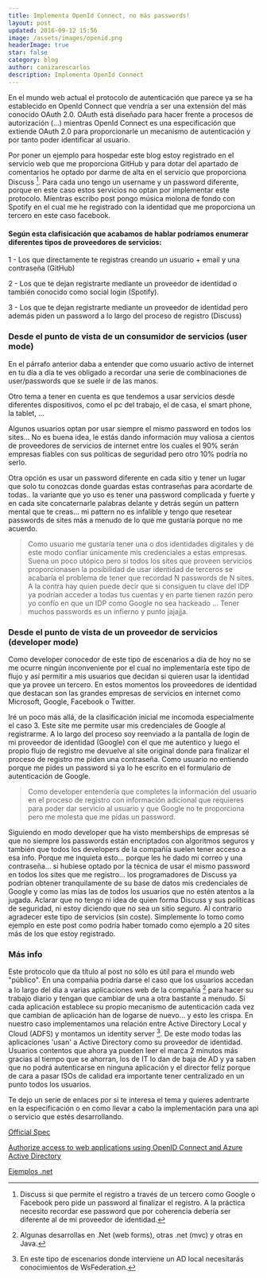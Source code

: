 ```yaml
---
title: Implementa OpenId Connect, no más passwords!
layout: post
updated: 2016-09-12 15:56
image: /assets/images/openid.png
headerImage: true
star: false
category: blog
author: canizarescarlos
description: Implementa OpenId Connect
---
```


En el mundo web actual el protocolo de autenticación que parece ya se ha establecido en OpenId Connect que vendría a ser una extensión del más conocido OAuth 2.0. OAuth está diseñado para hacer frente a procesos de autorización (...) mientras OpenId Connect es una especificación que extiende OAuth 2.0 para proporcionarle un mecanismo de autenticación y por tanto poder identificar al usuario. 

Por poner un ejemplo para hospedar este blog estoy registrado en el servicio web que me proporciona GitHub y para dotar del apartado de comentarios he optado por darme de alta en el servicio que proporciona Discuss [^1]. Para cada uno tengo un username y un password diferente, porque en este caso estos servicios no optan por implementar este protocolo. Mientras escribo post pongo música molona de fondo con Spotify en el cual me he registrado con la identidad que me proporciona un tercero en este caso facebook. 

#### Según esta clafisicación que acabamos de hablar podríamos enumerar diferentes tipos de proveedores de servicios:

1 - Los que directamente te registras creando un usuario + email y una contraseña (GitHub)

2 - Los que te dejan registrarte mediante un proveedor de identidad o también conocido como social login (Spotify).

3 - Los que te dejan registrarte mediante un proveedor de identidad pero además piden un password a lo largo del proceso de registro (Discuss)

### Desde el punto de vista de un consumidor de servicios (user mode)
En el párrafo anterior daba a entender que como usuario activo de internet en tu día a día te ves obligado a recordar una serie de combinaciones de user/passwords que se suele ir de las manos. 

Otro tema a tener en cuenta es que tendemos a usar servicios desde diferentes dispositivos, como el pc del trabajo, el de casa, el smart phone, la tablet, ...

Algunos usuarios optan por usar siempre el mismo password en todos los sites... No es buena idea, le estás dando información muy valiosa a cientos de proveedores de servicios de internet entre los cuales el 90% serán empresas fiables con sus políticas de seguridad pero otro 10% podría no serlo. 

Otra opción es usar un password diferente en cada sitio y tener un lugar que solo tu conozcas donde guardas estas contraseñas para acordarte de todas.. la variante que yo uso es tener una password complicada y fuerte y en cada site concaternarle palabras delante y detrás según un pattern mental que te creas... mi pattern no es infalible y tengo que resetear passwords de sites más a menudo de lo que me gustaría porque no me acuerdo. 

> Como usuario me gustaría tener una o dos identidades digitales y de este modo confiar únicamente mis credenciales a estas empresas. Suena un poco utópico pero si todos los sites que proveen servicios proporcionasen la posibilidad de usar identidad de terceros se acabaría el problema de tener que recordad N passwords de N sites. A la contra hay quien puede decir que si consiguen tu clave del IDP ya podrían acceder a todas tus cuentas y en parte tienen razón pero yo confío en que un IDP como Google no sea hackeado ... Tener muchos passwords es un infierno y punto jajajja. 

### Desde el punto de vista de un proveedor de servicios (developer mode)
Como developer conocedor de este tipo de escenarios a día de hoy no se me ocurre ningún inconveniente por el cual no implementaría este tipo de flujo y así permitir a mis usuarios que decidan si quieren usar la identidad que ya provee un tercero. En estos momentos los proveedores de identidad que destacan son las grandes empresas de servicios en internet como Microsoft, Google, Facebook o Twitter. 

Iré un poco más allá, de la clasificación inicial me incomoda especialmente el caso 3. Este site me permite usar mis credenciales de Google al registrarme. A lo largo del proceso soy reenviado a la pantalla de login de mi proveedor de identidad (Google) con el que me autentico y luego el propio flujo de registro me devuelve al site original donde para finalizar el proceso de registro me piden una contraseña. Como usuario no entiendo porque me pides un password si ya lo he escrito en el formulario de autenticación de Google. 

>Como developer entendería que completes la información del usuario en el proceso de registro con información adicional que requieres para poder dar servicio al usuario y que Google no te proporciona pero me molesta que me pidas un password. 

Siguiendo en modo developer que ha visto memberships de empresas sé que no siempre los passwords están encriptados con algoritmos seguros y también que todos los developers de la compañía suelen tener acceso a esa info. Porque me inquieta esto... porque les he dado mi correo y una contraseña... si hubiese optado por la técnica de usar el mismo password en todos los sites que me registro... los programadores de Discuss ya podrían obtener tranquilamente de su base de datos mis credenciales de Google y como las mías las de todos los usuarios que no estén atentos a la jugada. Aclarar que no tengo ni idea de quien forma Discuss y sus políticas de seguridad, ni estoy diciendo que no sea un sitio seguro. Al contrario agradecer este tipo de servicios (sin coste). Simplemente lo tomo como ejemplo en este post como podría haber tomado como ejemplo a 20 sites más de los que estoy registrado. 

### Más info

Este protocolo que da título al post no sólo es útil para el mundo web "público". En una compañia podría darse el caso que los usuarios accedan a lo largo del día a varias aplicaciones web de la compañía [^2] para hacer su trabajo diario y tengan que cambiar de una a otra bastante a menudo. Si cada aplicación establece su propio mecanismo de autenticación cada vez que cambian de aplicación han de logarse de nuevo... y esto les crispa. En nuestro caso implementamos una relación entre Active Directory Local y Cloud (ADFS) y montamos un identity server [^3]. De este modo todas las aplicaciones 'usan' a Active Directory como su proveedor de identidad. Usuarios contentos que ahora ya pueden leer el marca 2 minutos más gracias al tiempo que se ahorran, los de IT lo dan de baja de AD y ya saben que no podrá autenticarse en ninguna aplicación y el director feliz porque de cara a pasar ISOs de calidad era importante tener centralizado en un punto todos los usuarios. 

Te dejo un serie de enlaces por si te interesa el tema y quieres adentrarte en la especificación o en como llevar a cabo la implementación para una api o servicio que estés desarrollando. 

<a href='http://openid.net/connect/'>Official Spec</a>

<a href='https://azure.microsoft.com/en-us/documentation/articles/active-directory-protocols-openid-connect-code/'>Authorize access to web applications using OpenID Connect and Azure Active Directory</a>

<a href='https://azure.microsoft.com/es-es/documentation/articles/active-directory-code-samples/'>Ejemplos .net</a>

[^1]: Discuss si que permite el registro a través de un tercero como Google o Facebook pero pide un password al finalizar el registro. A la práctica necesito recordar ese password que por coherencia debería ser diferente al de mi proveedor de identidad. 
[^2]: Algunas desarrollas en .Net (web forms), otras .net (mvc) y otras en Java.
[^3]: En este tipo de escenarios donde interviene un AD local necesitarás conocimientos de WsFederation. 

